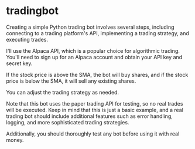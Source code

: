 # tradingbot

Creating a simple Python trading bot involves several steps, including connecting to a trading platform's API, implementing a trading strategy, and executing trades. 

I'll use the Alpaca API, which is a popular choice for algorithmic trading. You'll need to sign up for an Alpaca account and obtain your API key and secret key.

If the stock price is above the SMA, the bot will buy shares, and if the stock price is below the SMA, it will sell any existing shares.

You can adjust the trading strategy as needed. 

Note that this bot uses the paper trading API for testing, so no real trades will be executed.  Keep in mind that this is just a basic example, and a real trading bot should include additional features such as error handling, logging, and more sophisticated trading strategies.

Additionally, you should thoroughly test any bot before using it with real money.

